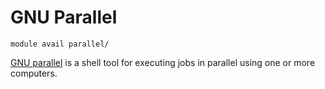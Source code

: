 # GNU Parallel 

    module avail parallel/

[GNU parallel](https://www.gnu.org/software/parallel/man.html) is a shell tool for executing jobs in parallel using one or more computers. 


